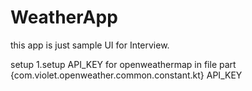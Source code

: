 # WeatherApp
this app is just sample UI for Interview.

setup
1.setup API_KEY for openweathermap in file part {com.violet.openweather.common.constant.kt} API_KEY

